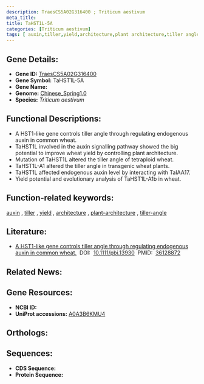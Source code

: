 ```yaml
---
description: TraesCS5A02G316400 ; Triticum aestivum
meta_title:
title: TaHST1L-5A
categories: [Triticum aestivum]
tags: [ auxin,tiller,yield,architecture,plant architecture,tiller angle ]
---
```


## Gene Details:
- **Gene ID:**	[TraesCS5A02G316400](https://ensembl.gramene.org/Triticum_aestivum/Gene/Summary?g=TraesCS5A02G316400)
- **Gene Symbol:** TaHST1L-5A
- **Gene Name:** 
- **Genome:** [Chinese_Spring1.0](https://ensembl.gramene.org/Triticum_aestivum/Info/Index)
- **Species:** *Triticum aestivum*

## Functional Descriptions:
   - A HST1-like gene controls tiller angle through regulating endogenous auxin in common wheat.
   - TaHST1L involved in the auxin signalling pathway showed the big potential to improve wheat yield by controlling plant architecture.
   - Mutation of TaHST1L altered the tiller angle of tetraploid wheat.
   - TaHST1L-A1 altered the tiller angle in transgenic wheat plants.
   - TaHST1L affected endogenous auxin level by interacting with TaIAA17.
   - Yield potential and evolutionary analysis of TaHST1L-A1b in wheat.

## Function-related keywords:
[auxin](/tags/auxin/)&nbsp;,&nbsp;[tiller](/tags/tiller/)&nbsp;,&nbsp;[yield](/tags/yield/)&nbsp;,&nbsp;[architecture](/tags/architecture/)&nbsp;,&nbsp;[plant-architecture](/tags/plant-architecture/)&nbsp;,&nbsp;[tiller-angle](/tags/tiller-angle/)

## Literature:
   - [A HST1-like gene controls tiller angle through regulating endogenous auxin in common wheat.]( https://onlinelibrary.wiley.com/doi/10.1111/pbi.13930)&nbsp;&nbsp;DOI:&nbsp;&nbsp;[10.1111/pbi.13930](https://onlinelibrary.wiley.com/doi/10.1111/pbi.13930)&nbsp;&nbsp;PMID:&nbsp;&nbsp;[36128872](https://pubmed.ncbi.nlm.nih.gov/36128872/)

## Related News:

## Gene Resources:
- **NCBI ID:**  [](https://www.ncbi.nlm.nih.gov/gene/?term=)
- **UniProt accessions:** [A0A3B6KMU4](https://www.uniprot.org/uniprotkb/A0A3B6KMU4/entry)

## Orthologs:

## Sequences:
- **CDS Sequence:**
- **Protein Sequence:**
